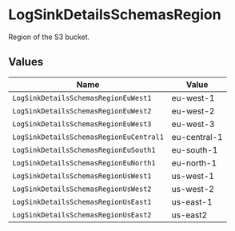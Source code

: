 # LogSinkDetailsSchemasRegion

Region of the S3 bucket.


## Values

| Name                                    | Value                                   |
| --------------------------------------- | --------------------------------------- |
| `LogSinkDetailsSchemasRegionEuWest1`    | eu-west-1                               |
| `LogSinkDetailsSchemasRegionEuWest2`    | eu-west-2                               |
| `LogSinkDetailsSchemasRegionEuWest3`    | eu-west-3                               |
| `LogSinkDetailsSchemasRegionEuCentral1` | eu-central-1                            |
| `LogSinkDetailsSchemasRegionEuSouth1`   | eu-south-1                              |
| `LogSinkDetailsSchemasRegionEuNorth1`   | eu-north-1                              |
| `LogSinkDetailsSchemasRegionUsWest1`    | us-west-1                               |
| `LogSinkDetailsSchemasRegionUsWest2`    | us-west-2                               |
| `LogSinkDetailsSchemasRegionUsEast1`    | us-east-1                               |
| `LogSinkDetailsSchemasRegionUsEast2`    | us-east2                                |